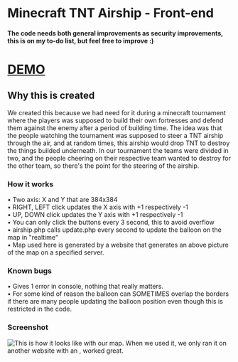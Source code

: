 # Minecraft TNT Airship - Front-end
#### The code needs both general improvements as security improvements, this is on my to-do list, but feel free to improve :)

# [DEMO](https://crizzly.fi/demo-airship)

## Why this is created
We created this because we had need for it during a minecraft tournament where the players was supposed to build their own fortresses and defend them against the enemy after a period of building time. The idea was that the people watching the tournament was supposed to steer a TNT airship through the air, and at random times, this airship would drop TNT to destroy the things builded underneath. In our tournament the teams were divided in two, and the people cheering on their respective team wanted to destroy for the other team, so there's the point for the steering of the airship.

### How it works
• Two axis: X and Y that are 384x384 <br>
• RIGHT, LEFT click updates the X axis with +1 respectively -1 <br>
• UP, DOWN click updates the Y axis with +1 respectively -1 <br>
• You can only click the buttons every 3 second, this to avoid overflow<br>
• airship.php calls update.php every second to update the balloon on the map in "realtime" <br>
• Map used here is generated by a website that generates an above picture of the map on a specified server. <br>

### Known bugs 
• Gives 1 error in console, nothing that really matters. <br>
• For some kind of reason the balloon can SOMETIMES overlap the borders if there are many people updating the balloon position even though this is restricted in the code. 

### Screenshot
![This is how it looks like with our map. When we used it, we only ran it on another website with an <iframe>, worked great.](https://i.gyazo.com/65b3ac12350e291ff20d364783267047.png)
